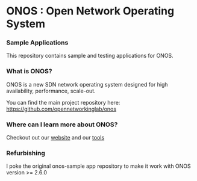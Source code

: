 ONOS : Open Network Operating System
====================================
### Sample Applications
This repository contains sample and testing applications for ONOS.

### What is ONOS?
ONOS is a new SDN network operating system designed for high availability,
performance, scale-out.

You can find the main project repository here:
https://github.com/opennetworkinglab/onos

### Where can I learn more about ONOS?
Checkout out our [website](http://www.onosproject.org) and our
[tools](http://www.onosproject.org/software/#tools)

### Refurbishing ###
I poke the original onos-sample app repository to make it work with ONOS version >= 2.6.0
